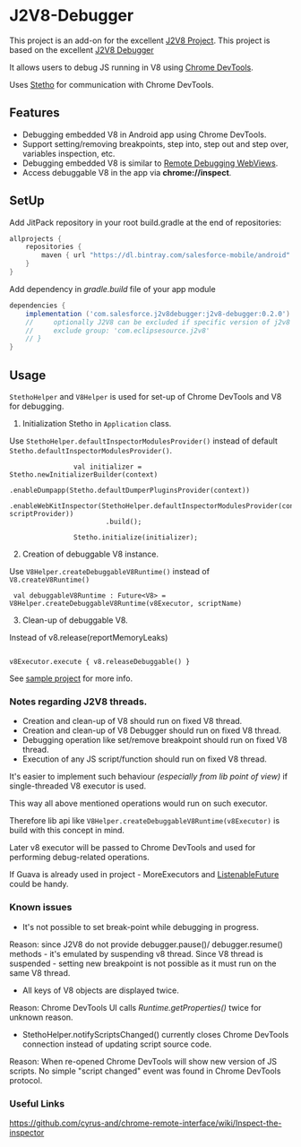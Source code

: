 # J2V8-Debugger

This project is an add-on for the excellent [J2V8 Project](https://github.com/eclipsesource/J2V8).
This project is based on the excellent [J2V8 Debugger](https://github.com/jamie-houston/j2v8-debugger)

It allows users to debug JS running in V8 using [Chrome DevTools](https://developers.google.com/web/tools/chrome-devtools/).

Uses [Stetho](https://github.com/facebook/stetho) for communication with Chrome DevTools.

## Features
* Debugging embedded V8 in Android app using Chrome DevTools.
* Support setting/removing breakpoints, step into, step out and step over, variables inspection, etc.
* Debugging embedded V8 is similar to [Remote Debugging WebViews](https://developers.google.com/web/tools/chrome-devtools/remote-debugging/webviews).
* Access debuggable V8 in the app via **chrome://inspect**.

## SetUp
Add JitPack repository in your root build.gradle at the end of repositories:

```gradle
allprojects {
    repositories {
        maven { url "https://dl.bintray.com/salesforce-mobile/android" }
    }
}
```

Add dependency in *gradle.build* file of your app module
```gradle
dependencies {
    implementation ('com.salesforce.j2v8debugger:j2v8-debugger:0.2.0') // {
    //     optionally J2V8 can be excluded if specific version of j2v8 is needed or defined by other libs
    //     exclude group: 'com.eclipsesource.j2v8'
    // }
}
```

## Usage

`StethoHelper` and `V8Helper` is used for set-up of Chrome DevTools and V8 for debugging.

1. Initialization Stetho in `Application` class.

Use `StethoHelper.defaultInspectorModulesProvider()` instead of default `Stetho.defaultInspectorModulesProvider()`.

```.Kotlin
                val initializer = Stetho.newInitializerBuilder(context)
                        .enableDumpapp(Stetho.defaultDumperPluginsProvider(context))
                        .enableWebKitInspector(StethoHelper.defaultInspectorModulesProvider(context, scriptProvider))
                        .build();

                Stetho.initialize(initializer);
```

2. Creation of debuggable V8 instance.

Use `V8Helper.createDebuggableV8Runtime()` instead of `V8.createV8Runtime()`

```.Kotlin
 val debuggableV8Runtime : Future<V8> = V8Helper.createDebuggableV8Runtime(v8Executor, scriptName)
```

3. Clean-up of debuggable V8.

Instead of v8.release(reportMemoryLeaks)

```.Kotlin

v8Executor.execute { v8.releaseDebuggable() }
```

See [sample project](https://github.com/salesforce/j2v8-debugger/blob/master/j2v8-debugger-sample/src/main/java/com/salesforce/j2v8debugging/sample/ExampleActivity.kt) for more info.

### Notes regarding J2V8 threads.
- Creation and clean-up of V8 should run on fixed V8 thread.
- Creation and clean-up of V8 Debugger should run on fixed V8 thread.
- Debugging operation like set/remove breakpoint should run on fixed V8 thread.
- Execution of any JS script/function should run on fixed V8 thread.

It's easier to implement such behaviour _(especially from lib point of view)_ if single-threaded V8 executor is used.

This way all above mentioned operations would run on such executor.

Therefore lib api like `V8Helper.createDebuggableV8Runtime(v8Executor)` is build with this concept in mind.

Later v8 executor will be passed to Chrome DevTools and used for performing debug-related operations.

If Guava is already used in project - MoreExecutors and [ListenableFuture](https://github.com/google/guava/wiki/ListenableFutureExplained) could be handy.

### Known issues
- It's not possible to set break-point while debugging in progress.

 Reason: since J2V8 do not provide debugger.pause()/ debugger.resume() methods - it's emulated by suspending v8 thread.
 Since V8 thread is suspended - setting new breakpoint is not possible as it must run on the same V8 thread.
- All keys of V8 objects are displayed twice.

 Reason: Chrome DevTools UI calls _Runtime.getProperties()_ twice for unknown reason.
- StethoHelper.notifyScriptsChanged() currently closes Chrome DevTools connection instead of updating script source code.

 Reason: When re-opened Chrome DevTools will show new version of JS scripts. No simple "script changed" event was found in Chrome DevTools protocol.

### Useful Links
https://github.com/cyrus-and/chrome-remote-interface/wiki/Inspect-the-inspector

